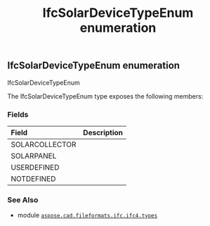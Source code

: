 ﻿---
title: IfcSolarDeviceTypeEnum enumeration
second_title: Aspose.CAD for Python via .NET API References
description: 
type: docs
weight: 3530
url: /python-net/aspose.cad.fileformats.ifc.ifc4.types/ifcsolardevicetypeenum/
is_root: false
---

## IfcSolarDeviceTypeEnum enumeration

IfcSolarDeviceTypeEnum



The IfcSolarDeviceTypeEnum type exposes the following members:

### Fields
| Field | Description |
| :- | :- |
| SOLARCOLLECTOR |  |
| SOLARPANEL |  |
| USERDEFINED |  |
| NOTDEFINED |  |



### See Also
* module [`aspose.cad.fileformats.ifc.ifc4.types`](..)
